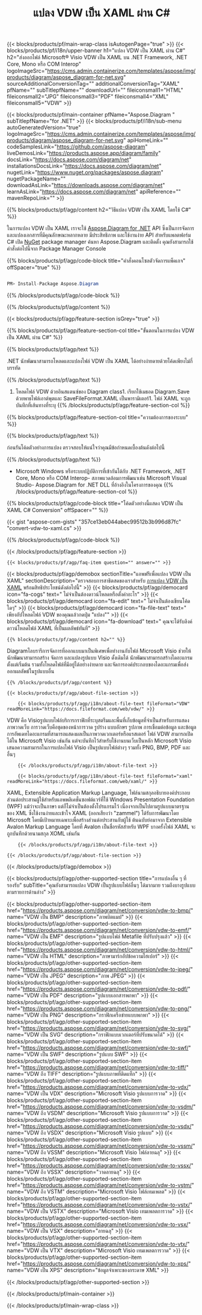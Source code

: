 ﻿---
title: แปลง VDW เป็น XAML ผ่าน C# 
weight: 4350
url: /th/net/conversion/vdw-to-xaml/ 
description: โค้ดตัวอย่างสำหรับการแปลง VDW เป็น XAML C# ใช้โค้ดตัวอย่าง API สำหรับไฟล์แบตช์ VDW เป็นการแปลง XAML ภายใน VB.NET, Asp.NET หรือแอปพลิเคชันที่ใช้ .NET
---
{{< blocks/products/pf/main-wrap-class isAutogenPage="true" >}}
{{< blocks/products/pf/i18n/upper-banner h1="แปลง VDW เป็น XAML ผ่าน C#" h2="ส่งออกไฟล์ Microsoft® Visio VDW เป็น XAML บน .NET Framework, .NET Core, Mono หรือ COM Interop" logoImageSrc="https://cms.admin.containerize.com/templates/aspose/img/products/diagram/aspose_diagram-for-net.svg" sourceAdditionalConversionTag="" additionalConversionTag="XAML" pfName="" subTitlepfName="" downloadUrl="" fileiconsmall1="HTML" fileiconsmall2="JPG" fileiconsmall3="PDF" fileiconsmall4="XML" fileiconsmall5="VDW" >}}

{{< blocks/products/pf/main-container pfName="Aspose.Diagram " subTitlepfName="for .NET" >}}
{{< blocks/products/pf/i18n/sub-menu autoGeneratedVersion="true" logoImageSrc="https://cms.admin.containerize.com/templates/aspose/img/products/diagram/aspose_diagram-for-net.svg" apiHomeLink="" codeSamplesLink="https://github.com/aspose-diagram" liveDemosLink="https://products.aspose.app/diagram/family" docsLink="https://docs.aspose.com/diagram/net" installationsDocsLink="https://docs.aspose.com/diagram/net" nugetLink="https://www.nuget.org/packages/aspose.diagram" nugetPackageName="" downloadAsLink="https://downloads.aspose.com/diagram/net" learnAsLink="https://docs.aspose.com/diagram/net" apiReference="" mavenRepoLink="" >}}

{{% blocks/products/pf/agp/content h2="วิธีแปลง VDW เป็น XAML โดยใช้ C#" %}}

 ในการแปลง VDW เป็น XAML เราจะใช้
 [Aspose.Diagram for .NET](https://products.aspose.com/diagram/net) 
 API ซึ่งเป็นการจัดการและแปลงเอกสารที่มีคุณลักษณะหลากหลาย มีประสิทธิภาพ และใช้งานง่าย API สำหรับแพลตฟอร์ม C# เปิด
 [NuGet](https://www.nuget.org/packages/aspose.diagram) 
 package manager ค้นหา
 Aspose.Diagram 
 และติดตั้ง คุณยังสามารถใช้คำสั่งต่อไปนี้จาก Package Manager Console

{{% blocks/products/pf/agp/code-block title="คำสั่งคอนโซลตัวจัดการแพ็คเกจ" offSpacer="true" %}}

```cs

PM> Install-Package Aspose.Diagram


```

{{% /blocks/products/pf/agp/code-block %}}

{{% /blocks/products/pf/agp/content %}}

{{< blocks/products/pf/agp/feature-section isGrey="true" >}}

{{% blocks/products/pf/agp/feature-section-col title="ขั้นตอนในการแปลง VDW เป็น XAML ผ่าน C#" %}}

{{% blocks/products/pf/agp/text %}}

 .NET นักพัฒนาสามารถโหลดและแปลงไฟล์ VDW เป็น XAML ได้อย่างง่ายดายด้วยโค้ดเพียงไม่กี่บรรทัด

{{% /blocks/products/pf/agp/text %}}

1. โหลดไฟล์ VDW ด้วยอินสแตนซ์ของ Diagram class1. เรียกใช้เมธอด Diagram.Save ด้วยพาธไฟล์เอาต์พุตและ SaveFileFormat.XAML เป็นพารามิเตอร์1. ไฟล์ XAML จะถูกบันทึกที่เส้นทางที่ระบุ
{{% /blocks/products/pf/agp/feature-section-col %}}

{{% blocks/products/pf/agp/feature-section-col title="ความต้องการของระบบ" %}}

{{% blocks/products/pf/agp/text %}}

 ก่อนรันโค้ดตัวอย่างการแปลง ตรวจสอบให้แน่ใจว่าคุณมีข้อกำหนดเบื้องต้นดังต่อไปนี้

{{% /blocks/products/pf/agp/text %}}

- Microsoft Windows หรือระบบปฏิบัติการที่เข้ากันได้กับ .NET Framework, .NET Core, Mono หรือ COM Interop- สภาพแวดล้อมการพัฒนาเช่น Microsoft Visual Studio- Aspose.Diagram for .NET DLL ที่อ้างอิงในโครงการของคุณ
{{% /blocks/products/pf/agp/feature-section-col %}}

{{% blocks/products/pf/agp/code-block title="โค้ดตัวอย่างนี้แสดง VDW เป็น XAML C# Conversion" offSpacer="" %}}

{{< gist "aspose-com-gists" "357ce13eb044abec99512b3b996d87fc" "convert-vdw-to-xaml.cs" >}}

{{% /blocks/products/pf/agp/code-block %}}

{{< /blocks/products/pf/agp/feature-section >}}

    {{< blocks/products/pf/agp/faq-item question="" answer="" >}}
 

<!-- aboutfile Starts -->

{{< blocks/products/pf/agp/demobox sectionTitle="แอพฟรีเพื่อแปลง VDW เป็น XAML" sectionDescription="ตรวจสอบการสาธิตสดของเราสำหรับ [การแปลง VDW เป็น XAML](https://products.aspose.app/diagram/conversion/vdw-to-xaml) พร้อมสิทธิประโยชน์ดังต่อไปนี้" >}}
        {{< blocks/products/pf/agp/democard icon="fa-cogs" text=" ไม่จำเป็นต้องดาวน์โหลดหรือตั้งค่าอะไร" >}}
        {{< blocks/products/pf/agp/democard icon="fa-edit" text=" ไม่จำเป็นต้องเขียนโค้ดใดๆ" >}}
        {{< blocks/products/pf/agp/democard icon="fa-file-text" text=" เพียงอัปโหลดไฟล์ VDW ของคุณแล้วกดปุ่ม \"แปลง\"" >}}
        {{< blocks/products/pf/agp/democard icon="fa-download" text=" คุณจะได้รับลิงค์ดาวน์โหลดไฟล์ XAML ที่เป็นผลลัพธ์ทันที" >}}

    {{% blocks/products/pf/agp/content h2="" %}}

 Diagramไลบรารีการจัดการที่ออกแบบมาเป็นพิเศษเพื่อทำงานกับไฟล์ Microsoft Visio ช่วยให้นักพัฒนาสามารถสร้าง จัดการ และแปลงรูปแบบ Visio ดั้งเดิมได้ นักพัฒนาสามารถสร้างไดอะแกรมตั้งแต่เริ่มต้น รวมทั้งโหลดไฟล์ที่มีอยู่ได้อย่างง่ายดาย และจัดการองค์ประกอบของไดอะแกรมเพื่อส่งออกผลลัพธ์ในรูปแบบอื่น



    {{% /blocks/products/pf/agp/content %}}

    {{< blocks/products/pf/agp/about-file-section >}}

        {{< blocks/products/pf/agp/i18n/about-file-text fileFormat="VDW" readMoreLink="https://docs.fileformat.com/web/vdw/" >}}
VDW คือ Visioรูปแบบไฟล์บริการกราฟิกที่ระบุสตรีมและพื้นที่เก็บข้อมูลที่จำเป็นสำหรับการแสดงภาพวาดเว็บ การวาดเว็บคือชุดของหน้าการวาด รูปร่าง แบบอักษร รูปภาพ การเชื่อมต่อข้อมูล และข้อมูลการอัพเดทไดอะแกรมที่สามารถแสดงผลเป็นภาพวาดเวกเตอร์หรือแรสเตอร์ ไฟล์ VDW สามารถเปิดได้ใน Microsoft Visio เช่นกัน แต่จะบันทึกไว้สำหรับใช้งานบนเว็บเป็นหลัก Microsoft Visio เสนอความสามารถในการแปลงไฟล์ Visio เป็นรูปแบบไฟล์ต่างๆ รวมทั้ง PNG, BMP, PDF และอื่นๆ

        {{< /blocks/products/pf/agp/i18n/about-file-text >}}

        {{< blocks/products/pf/agp/i18n/about-file-text fileFormat="xaml" readMoreLink="https://docs.fileformat.com/web/xaml/" >}}
XAML, Extensible Application Markup Language, ไฟล์นามสกุลอธิบายองค์ประกอบส่วนต่อประสานผู้ใช้สำหรับแอพพลิเคชั่นซอฟต์แวร์ที่ใช้ Windows Presentation Foundation (WPF) แม้ว่าจะเป็นภาษา แต่ก็ไม่จำเป็นต้องตั้งโปรแกรมไว้ เนื่องจากเป็นไปตามรูปแบบมาตรฐานของ XML ซึ่งใช้งานง่ายและเข้าใจ XAML (ออกเสียงว่า "zammel") ได้รับการพัฒนาโดย Microsoft โดยมีเป้าหมายเฉพาะเพื่อสร้างส่วนต่อประสานกับผู้ใช้ ต้นฉบับย่อมาจาก Extensible Avalon Markup Language โดยที่ Avalon เป็นชื่อรหัสสำหรับ WPF บางครั้งไฟล์ XAML จะถูกบันทึกด้วยนามสกุล XOML เช่นกัน

        {{< /blocks/products/pf/agp/i18n/about-file-text >}}

    {{< /blocks/products/pf/agp/about-file-section >}}

{{< /blocks/products/pf/agp/demobox >}}

<!-- aboutfile Ends -->

{{< blocks/products/pf/agp/other-supported-section title="การแปลงอื่น ๆ ที่รองรับ" subTitle="คุณยังสามารถแปลง VDW เป็นรูปแบบไฟล์อื่นๆ ได้มากมาย รวมถึงบางรูปแบบตามรายการด้านล่าง" >}}

{{< blocks/products/pf/agp/other-supported-section-item href="https://products.aspose.com/diagram/net/conversion/vdw-to-bmp/" name="VDW เป็น BMP" description="ภาพบิตแมป" >}}
{{< blocks/products/pf/agp/other-supported-section-item href="https://products.aspose.com/diagram/net/conversion/vdw-to-emf/" name="VDW เป็น EMF" description="รูปแบบไฟล์ Metafile ที่ปรับปรุงแล้ว" >}}
{{< blocks/products/pf/agp/other-supported-section-item href="https://products.aspose.com/diagram/net/conversion/vdw-to-html/" name="VDW เป็น HTML" description="ภาษามาร์กอัปข้อความไฮเปอร์" >}}
{{< blocks/products/pf/agp/other-supported-section-item href="https://products.aspose.com/diagram/net/conversion/vdw-to-jpeg/" name="VDW เป็น JPEG" description="ภาพ JPEG" >}}
{{< blocks/products/pf/agp/other-supported-section-item href="https://products.aspose.com/diagram/net/conversion/vdw-to-pdf/" name="VDW เป็น PDF" description="รูปแบบเอกสารพกพา" >}}
{{< blocks/products/pf/agp/other-supported-section-item href="https://products.aspose.com/diagram/net/conversion/vdw-to-png/" name="VDW เป็น PNG" description="กราฟิกเครือข่ายแบบพกพา" >}}
{{< blocks/products/pf/agp/other-supported-section-item href="https://products.aspose.com/diagram/net/conversion/vdw-to-svg/" name="VDW เป็น SVG" description="กราฟิกแบบเวกเตอร์ที่ปรับขนาดได้" >}}
{{< blocks/products/pf/agp/other-supported-section-item href="https://products.aspose.com/diagram/net/conversion/vdw-to-swf/" name="VDW เป็น SWF" description="รูปแบบ SWF" >}}
{{< blocks/products/pf/agp/other-supported-section-item href="https://products.aspose.com/diagram/net/conversion/vdw-to-tiff/" name="VDW ถึง TIFF" description="รูปแบบภาพที่ติดแท็ก" >}}
{{< blocks/products/pf/agp/other-supported-section-item href="https://products.aspose.com/diagram/net/conversion/vdw-to-vdx/" name="VDW เป็น VDX" description="Microsoft Visio รูปแบบการวาด" >}}
{{< blocks/products/pf/agp/other-supported-section-item href="https://products.aspose.com/diagram/net/conversion/vdw-to-vsdm/" name="VDW ถึง VSDM" description="Microsoft Visio รูปแบบการวาด" >}}
{{< blocks/products/pf/agp/other-supported-section-item href="https://products.aspose.com/diagram/net/conversion/vdw-to-vsdx/" name="VDW ถึง VSDX" description="Microsoft Visio รูปแบบ" >}}
{{< blocks/products/pf/agp/other-supported-section-item href="https://products.aspose.com/diagram/net/conversion/vdw-to-vssm/" name="VDW ถึง VSSM" description="Microsoft Visio ไฟล์ลายฉลุ" >}}
{{< blocks/products/pf/agp/other-supported-section-item href="https://products.aspose.com/diagram/net/conversion/vdw-to-vssx/" name="VDW ถึง VSSX" description="วาดลายฉลุ" >}}
{{< blocks/products/pf/agp/other-supported-section-item href="https://products.aspose.com/diagram/net/conversion/vdw-to-vstm/" name="VDW ถึง VSTM" description="Microsoft Visio ไฟล์เทมเพลต" >}}
{{< blocks/products/pf/agp/other-supported-section-item href="https://products.aspose.com/diagram/net/conversion/vdw-to-vstx/" name="VDW เป็น VSTX" description="Microsoft Visio เทมเพลตการวาด" >}}
{{< blocks/products/pf/agp/other-supported-section-item href="https://products.aspose.com/diagram/net/conversion/vdw-to-vsx/" name="VDW เป็น VSX" description="ลายฉลุ" >}}
{{< blocks/products/pf/agp/other-supported-section-item href="https://products.aspose.com/diagram/net/conversion/vdw-to-vtx/" name="VDW เป็น VTX" description="Microsoft Visio เทมเพลตการวาด" >}}
{{< blocks/products/pf/agp/other-supported-section-item href="https://products.aspose.com/diagram/net/conversion/vdw-to-xps/" name="VDW เป็น XPS" description="ข้อมูลจำเพาะของกระดาษ XML" >}}

{{< /blocks/products/pf/agp/other-supported-section >}}

{{< /blocks/products/pf/main-container >}}
    
{{< /blocks/products/pf/main-wrap-class >}}